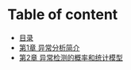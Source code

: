 # Table of content


* [目录](contents.md)
* [第1章 异常分析简介](chapter1.md)
* [第2章 异常检测的概率和统计模型](chapter2.md)

